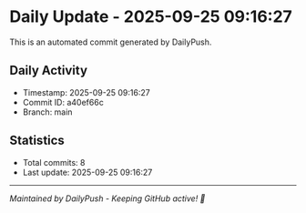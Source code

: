 # Daily Update - 2025-09-25 09:16:27

This is an automated commit generated by DailyPush.

## Daily Activity
- Timestamp: 2025-09-25 09:16:27
- Commit ID: a40ef66c
- Branch: main

## Statistics
- Total commits: 8
- Last update: 2025-09-25 09:16:27

---
*Maintained by DailyPush - Keeping GitHub active! 🚀*
